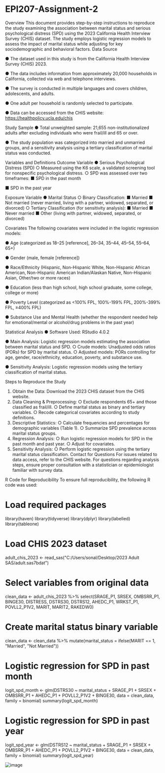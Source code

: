 # EPI207-Assignment-2
Overview
This document provides step-by-step instructions to reproduce the study examining the association between marital status and serious psychological distress (SPD) using the 2023 California Health Interview Survey (CHIS) dataset. The study employs logistic regression models to assess the impact of marital status while adjusting for key sociodemographic and behavioral factors.
Data Source

●	The dataset used in this study is from the California Health Interview Survey (CHIS) 2023.

●	The data includes information from approximately 20,000 households in California, collected via web and telephone interviews.

●	The survey is conducted in multiple languages and covers children, adolescents, and adults.

●	One adult per household is randomly selected to participate.

●	Data can be accessed from the CHIS website: https://healthpolicy.ucla.edu/chis

Study Sample
●	Total unweighted sample: 21,655 non-institutionalized adults after excluding individuals who were frail/ill and 65 or over.

●	The study population was categorized into married and unmarried groups, and a sensitivity analysis using a tertiary classification of marital status was conducted.

Variables and Definitions
Outcome Variable
●	Serious Psychological Distress (SPD)
○	Measured using the K6 scale, a validated screening tool for nonspecific psychological distress.
○	SPD was assessed over two timeframes:
■	SPD in the past month

■	SPD in the past year

Exposure Variable
●	Marital Status
○	Binary Classification:
■	Married
■	Not married (never married, living with a partner, widowed, separated, or divorced)
○	Tertiary Classification (for sensitivity analysis):
■	Married
■	Never married
■	Other (living with partner, widowed, separated, or divorced)

Covariates
The following covariates were included in the logistic regression models:

●	Age (categorized as 18–25 [reference], 26–34, 35–44, 45–54, 55–64, 65+)

●	Gender (male, female [reference])

●	Race/Ethnicity (Hispanic, Non-Hispanic White, Non-Hispanic African American, Non-Hispanic American Indian/Alaskan Native, Non-Hispanic Asian, Other/two or more races)

●	Education (less than high school, high school graduate, some college, college or more)

●	Poverty Level (categorized as <100% FPL, 100%-199% FPL, 200%-399% FPL, ≥400% FPL)

●	Substance Use and Mental Health (whether the respondent needed help for emotional/mental or alcohol/drug problems in the past year)

Statistical Analysis
●	Software Used: RStudio 4.0.2

●	Main Analysis: Logistic regression models estimating the association between marital status and SPD.
○	Crude models: Unadjusted odds ratios (PORs) for SPD by marital status.
○	Adjusted models: PORs controlling for age, gender, race/ethnicity, education, poverty, and substance use.

●	Sensitivity Analysis: Logistic regression models using the tertiary classification of marital status.

Steps to Reproduce the Study
1.	Obtain the Data: Download the 2023 CHIS dataset from the CHIS website.
2.	Data Cleaning & Preprocessing:
○	Exclude respondents 65+ and those classified as frail/ill.
○	Define marital status as binary and tertiary variables.
○	Recode categorical covariates according to study definitions.
3.	Descriptive Statistics:
○	Calculate frequencies and percentages for demographic variables (Table 1).
○	Summarize SPD prevalence across marital status groups.
4.	Regression Analysis:
○	Run logistic regression models for SPD in the past month and past year.
○	Adjust for covariates.
5.	Sensitivity Analysis:
○	Perform logistic regression using the tertiary marital status classification.
Contact for Questions
For issues related to data access, refer to the CHIS website. For questions regarding analysis steps, ensure proper consultation with a statistician or epidemiologist familiar with survey data.

R Code for Reproducibility
To ensure full reproducibility, the following R code was used:
# Load required packages
library(haven)
library(tidyverse)
library(dplyr)
library(labelled)
library(tableone)

# Load CHIS 2023 dataset
adult_chis_2023 <- read_sas("C:/Users/sonal/Desktop/2023 Adult SAS/adult.sas7bdat")

# Select variables from original data
clean_data <- adult_chis_2023 %>% 
  select(SRAGE_P1, SRSEX, OMBSRR_P1, BINGE30, DISTRESS, DSTRS30, DSTRS12, 
         AHEDC_P1, WRKST_P1, POVLL2_P1V2, MARIT, MARIT2, RAKEDW0)

# Create marital status binary variable
clean_data <- clean_data %>% 
  mutate(marital_status = ifelse(MARIT == 1, "Married", "Not Married"))

# Logistic regression for SPD in past month
logit_spd_month <- glm(DSTRS30 ~ marital_status + SRAGE_P1 + SRSEX + OMBSRR_P1 + 
                        AHEDC_P1 + POVLL2_P1V2 + BINGE30, 
                        data = clean_data, family = binomial)
summary(logit_spd_month)

# Logistic regression for SPD in past year
logit_spd_year <- glm(DSTRS12 ~ marital_status + SRAGE_P1 + SRSEX + OMBSRR_P1 + 
                       AHEDC_P1 + POVLL2_P1V2 + BINGE30, 
                       data = clean_data, family = binomial)
summary(logit_spd_year)

![image](https://github.com/user-attachments/assets/1e8ce53b-7bcb-4bd7-b779-b20b6f7d7871)
